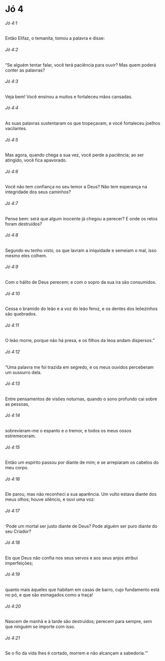 # Jó 4

###### Jó 4:1

Então Elifaz, o temanita, tomou a palavra e disse:

###### Jó 4:2

“Se alguém tentar falar, você terá paciência para ouvir? Mas quem poderá conter as palavras?

###### Jó 4:3

Veja bem! Você ensinou a muitos e fortaleceu mãos cansadas.

###### Jó 4:4

As suas palavras sustentaram os que tropeçavam, e você fortaleceu joelhos vacilantes.

###### Jó 4:5

Mas agora, quando chega a sua vez, você perde a paciência; ao ser atingido, você fica apavorado.

###### Jó 4:6

Você não tem confiança no seu temor a Deus? Não tem esperança na integridade dos seus caminhos?

###### Jó 4:7

Pense bem: será que algum inocente já chegou a perecer? E onde os retos foram destruídos?

###### Jó 4:8

Segundo eu tenho visto, os que lavram a iniquidade e semeiam o mal, isso mesmo eles colhem.

###### Jó 4:9

Com o hálito de Deus perecem; e com o sopro da sua ira são consumidos.

###### Jó 4:10

Cessa o bramido do leão e a voz do leão feroz, e os dentes dos leõezinhos são quebrados.

###### Jó 4:11

O leão morre, porque não há presa, e os filhos da leoa andam dispersos.”

###### Jó 4:12

“Uma palavra me foi trazida em segredo, e os meus ouvidos perceberam um sussurro dela.

###### Jó 4:13

Entre pensamentos de visões noturnas, quando o sono profundo cai sobre as pessoas,

###### Jó 4:14

sobrevieram-me o espanto e o tremor, e todos os meus ossos estremeceram.

###### Jó 4:15

Então um espírito passou por diante de mim; e se arrepiaram os cabelos do meu corpo.

###### Jó 4:16

Ele parou, mas não reconheci a sua aparência. Um vulto estava diante dos meus olhos; houve silêncio, e ouvi uma voz:

###### Jó 4:17

‘Pode um mortal ser justo diante de Deus? Pode alguém ser puro diante do seu Criador?

###### Jó 4:18

Eis que Deus não confia nos seus servos e aos seus anjos atribui imperfeições;

###### Jó 4:19

quanto mais àqueles que habitam em casas de barro, cujo fundamento está no pó, e que são esmagados como a traça!

###### Jó 4:20

Nascem de manhã e à tarde são destruídos; perecem para sempre, sem que ninguém se importe com isso.

###### Jó 4:21

Se o fio da vida lhes é cortado, morrem e não alcançam a sabedoria.’”

